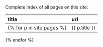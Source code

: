 
Complete index of all pages on this site:

|title|url|
|:----|:--|
{% for p in site.pages %}| {{ p.title }} | [{{p.id | url | absolute_url}}]({{ p.url | absolute_url }}) |
{% endfor %}
